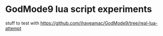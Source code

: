 # GodMode9 lua script experiments

stuff to test with https://github.com/ihaveamac/GodMode9/tree/real-lua-attempt
